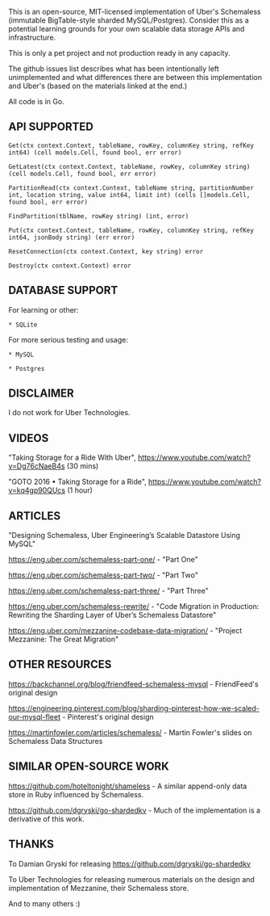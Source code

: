 This is an open-source, MIT-licensed implementation of Uber's Schemaless
(immutable BigTable-style sharded MySQL/Postgres). Consider this as a potential
learning grounds for your own scalable data storage APIs and infrastructure.

This is only a pet project and not production ready in any capacity.

The github issues list describes what has been intentionally left unimplemented and
what differences there are between this implementation and Uber's (based on the materials
linked at the end.)

All code is in Go.

## API SUPPORTED

```
Get(ctx context.Context, tableName, rowKey, columnKey string, refKey int64) (cell models.Cell, found bool, err error)

GetLatest(ctx context.Context, tableName, rowKey, columnKey string) (cell models.Cell, found bool, err error)

PartitionRead(ctx context.Context, tableName string, partitionNumber int, location string, value int64, limit int) (cells []models.Cell, found bool, err error)

FindPartition(tblName, rowKey string) (int, error) 

Put(ctx context.Context, tableName, rowKey, columnKey string, refKey int64, jsonBody string) (err error)

ResetConnection(ctx context.Context, key string) error

Destroy(ctx context.Context) error
```

## DATABASE SUPPORT

For learning or other:

	* SQLite

For more serious testing and usage:

	* MySQL

	* Postgres

## DISCLAIMER

I do not work for Uber Technologies.

## VIDEOS

"Taking Storage for a Ride With Uber", https://www.youtube.com/watch?v=Dg76cNaeB4s (30 mins)

"GOTO 2016 • Taking Storage for a Ride", https://www.youtube.com/watch?v=kq4gp90QUcs (1 hour)

## ARTICLES

"Designing Schemaless, Uber Engineering’s Scalable Datastore Using MySQL"

https://eng.uber.com/schemaless-part-one/ - "Part One"

https://eng.uber.com/schemaless-part-two/ - "Part Two"

https://eng.uber.com/schemaless-part-three/ - "Part Three" 

https://eng.uber.com/schemaless-rewrite/ - "Code Migration in Production: Rewriting the Sharding Layer of Uber’s Schemaless Datastore"

https://eng.uber.com/mezzanine-codebase-data-migration/ - "Project Mezzanine: The Great Migration"

## OTHER RESOURCES

https://backchannel.org/blog/friendfeed-schemaless-mysql - FriendFeed's original design

https://engineering.pinterest.com/blog/sharding-pinterest-how-we-scaled-our-mysql-fleet - Pinterest's original design

https://martinfowler.com/articles/schemaless/ - Martin Fowler's slides on Schemaless Data Structures

## SIMILAR OPEN-SOURCE WORK

https://github.com/hoteltonight/shameless - A similar append-only data store in Ruby influenced by Schemaless.

https://github.com/dgryski/go-shardedkv - Much of the implementation is a derivative of this work.

## THANKS

To Damian Gryski for releasing https://github.com/dgryski/go-shardedkv

To Uber Technologies for releasing numerous materials on the design and
implementation of Mezzanine, their Schemaless store.

And to many others :)

